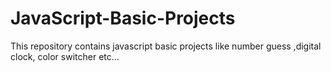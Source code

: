# JavaScript-Basic-Projects
This repository contains javascript basic projects like number guess ,digital clock, color switcher etc...

